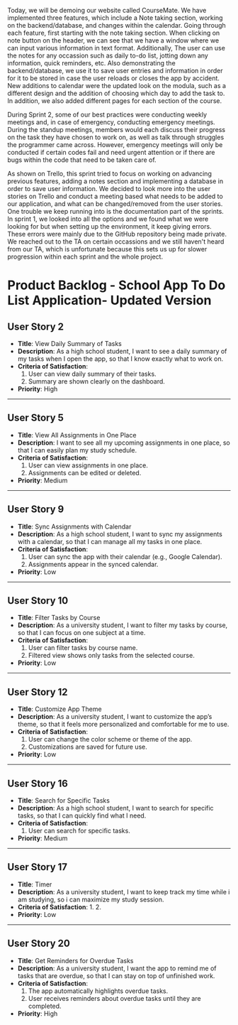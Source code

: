 Today, we will be demoing our website called CourseMate. We have implemented three features, which include a Note taking section, working on the backend/database, and changes within the calendar. Going through each feature, first starting with the note taking section. When clicking on note button on the header, we can see that we have a window where we can input various information in text format. Additionally, The user can use the notes for any occassion such as daily to-do list, jotting down any information, quick reminders, etc. Also demonstrating the backend/database, we use it to save user entries and information in order for it to be stored in case the user reloads or closes the app by accident. New additions to calendar were the updated look on the modula, such as a different design and the addition of choosing which day to add the task to. In addition, we also added different pages for each section of the course.

During Sprint 2, some of our best practices were conducting weekly meetings and, in case of emergency, conducting emergency meetings. During the standup meetings, members would each discuss their progress on the task they have chosen to work on, as well as talk through struggles the programmer came across. However, emergency meetings will only be conducted if certain codes fail and need urgent attention or if there are bugs within the code that need to be taken care of.

As shown on Trello, this sprint tried to focus on working on advancing previous features, adding a notes section and implementing a database in order to save user information. We decided to look
more into the user stories on Trello and conduct a meeting based what needs to be added to our application, and what can be changed/removed from the user stories. One trouble we keep running into
is the documentation part of the sprints. In sprint 1, we looked into all the options and we found what we were looking for but when setting up the environment, it keep giving errors. These errors were mainly due to the GitHub repository being made private. We reached out to the TA on certain occassions and we still haven't heard from our TA, which is unfortunate because this sets us up for slower progression within each sprint and the whole project.

# Product Backlog - School App To Do List Application- Updated Version

## User Story 2

- **Title**: View Daily Summary of Tasks
- **Description**: As a high school student, I want to see a daily summary of my tasks when I open the app, so that I know exactly what to work on.
- **Criteria of Satisfaction**:
  1. User can view daily summary of their tasks.
  2. Summary are shown clearly on the dashboard.
- **Priority**: High

---

## User Story 5

- **Title**: View All Assignments in One Place
- **Description**: I want to see all my upcoming assignments in one place, so that I can easily plan my study schedule.
- **Criteria of Satisfaction**:
  1. User can view assignments in one place.
  2. Assignments can be edited or deleted.
- **Priority**: Medium

---

## User Story 9

- **Title**: Sync Assignments with Calendar
- **Description**: As a high school student, I want to sync my assignments with a calendar, so that I can manage all my tasks in one place.
- **Criteria of Satisfaction**:
  1. User can sync the app with their calendar (e.g., Google Calendar).
  2. Assignments appear in the synced calendar.
- **Priority**: Low

---

## User Story 10

- **Title**: Filter Tasks by Course
- **Description**: As a university student, I want to filter my tasks by course, so that I can focus on one subject at a time.
- **Criteria of Satisfaction**:
  1. User can filter tasks by course name.
  2. Filtered view shows only tasks from the selected course.
- **Priority**: Low

---

## User Story 12

- **Title**: Customize App Theme
- **Description**: As a university student, I want to customize the app’s theme, so that it feels more personalized and comfortable for me to use.
- **Criteria of Satisfaction**:
  1. User can change the color scheme or theme of the app.
  2. Customizations are saved for future use.
- **Priority**: Low

---

## User Story 16

- **Title**: Search for Specific Tasks
- **Description**: As a high school student, I want to search for specific tasks, so that I can quickly find what I need.
- **Criteria of Satisfaction**:
  1. User can search for specific tasks.
- **Priority**: Medium

---

## User Story 17

- **Title**: Timer
- **Description**: As a university student, I want to keep track my time while i am studying, so i can maximize my study session.
- **Criteria of Satisfaction**:
  1.
  2.
- **Priority**: Low

---

## User Story 20

- **Title**: Get Reminders for Overdue Tasks
- **Description**: As a university student, I want the app to remind me of tasks that are overdue, so that I can stay on top of unfinished work.
- **Criteria of Satisfaction**:
  1. The app automatically highlights overdue tasks.
  2. User receives reminders about overdue tasks until they are completed.
- **Priority**: High
